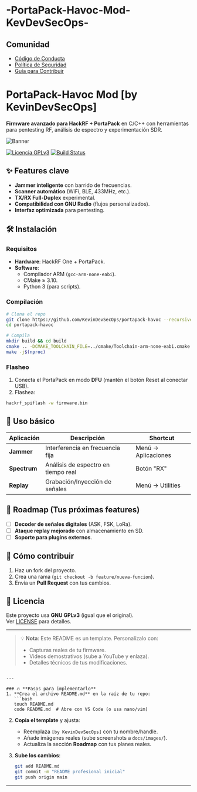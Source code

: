 # -PortaPack-Havoc-Mod-KevDevSecOps-
## Comunidad
- [Código de Conducta](CODE_OF_CONDUCT.md)
- [Política de Seguridad](SECURITY.md)
- [Guía para Contribuir](CONTRIBUTING.md)
# PortaPack-Havoc Mod [by KevinDevSecOps] 
**Firmware avanzado para HackRF + PortaPack** en C/C++ con herramientas para pentesting RF, análisis de espectro y experimentación SDR.

![Banner](https://via.placeholder.com/800x200/2d3748/ffffff?text=PortaPack-Havoc+Mod) 

[![Licencia GPLv3](https://img.shields.io/badge/License-GPLv3-blue.svg)](LICENSE)
[![Build Status](https://img.shields.io/github/actions/workflow/status/KevinDevSecOps/portapack-havoc/build.yml?label=Build)](.github/workflows/build.yml)

## ✨ Features clave
- **Jammer inteligente** con barrido de frecuencias.
- **Scanner automático** (WiFi, BLE, 433MHz, etc.).
- **TX/RX Full-Duplex** experimental.
- **Compatibilidad con GNU Radio** (flujos personalizados).
- **Interfaz optimizada** para pentesting.

## 🛠 Instalación
### Requisitos
- **Hardware**: HackRF One + PortaPack.
- **Software**: 
  - Compilador ARM (`gcc-arm-none-eabi`).
  - CMake ≥ 3.10.
  - Python 3 (para scripts).

### Compilación
```bash
# Clona el repo
git clone https://github.com/KevinDevSecOps/portapack-havoc --recursive
cd portapack-havoc

# Compila
mkdir build && cd build
cmake .. -DCMAKE_TOOLCHAIN_FILE=../cmake/Toolchain-arm-none-eabi.cmake
make -j$(nproc)
```

### Flasheo
1. Conecta el PortaPack en modo **DFU** (mantén el botón Reset al conectar USB).
2. Flashea:
```bash
hackrf_spiflash -w firmware.bin
```

## 📌 Uso básico
| Aplicación       | Descripción                          | Shortcut          |
|------------------|-------------------------------------|-------------------|
| **Jammer**       | Interferencia en frecuencia fija    | Menú → Aplicaciones |
| **Spectrum**     | Análisis de espectro en tiempo real | Botón "RX"        |
| **Replay**       | Grabación/Inyección de señales      | Menú → Utilities  |

## 🚧 Roadmap (Tus próximas features)
- [ ] **Decoder de señales digitales** (ASK, FSK, LoRa).
- [ ] **Ataque replay mejorado** con almacenamiento en SD.
- [ ] **Soporte para plugins externos**.

## 🤝 Cómo contribuir
1. Haz un fork del proyecto.
2. Crea una rama (`git checkout -b feature/nueva-funcion`).
3. Envía un **Pull Request** con tus cambios.

## 📜 Licencia
Este proyecto usa **GNU GPLv3** (igual que el original).  
Ver [LICENSE](LICENSE) para detalles.

---

> 💡 **Nota**: Este README es un template. Personalízalo con:  
> - Capturas reales de tu firmware.  
> - Videos demostrativos (sube a YouTube y enlaza).  
> - Detalles técnicos de tus modificaciones.  
```

---

### 🔥 **Pasos para implementarlo**
1. **Crea el archivo README.md** en la raíz de tu repo:
   ```bash
   touch README.md
   code README.md  # Abre con VS Code (o usa nano/vim)
   ```
2. **Copia el template** y ajusta:
   - Reemplaza `[by KevinDevSecOps]` con tu nombre/handle.
   - Añade imágenes reales (sube screenshots a `docs/images/`).
   - Actualiza la sección **Roadmap** con tus planes reales.

3. **Sube los cambios**:
   ```bash
   git add README.md
   git commit -m "README profesional inicial"
   git push origin main
   ```

---


